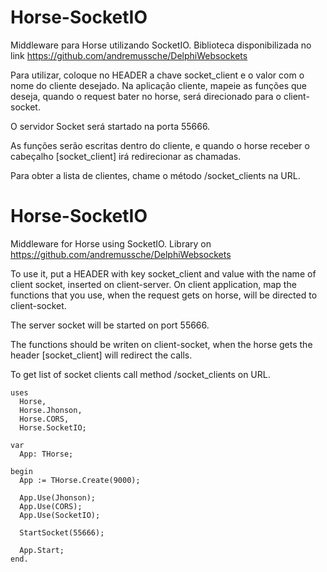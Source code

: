 # Horse-SocketIO
Middleware para Horse utilizando SocketIO.
Biblioteca disponibilizada no link https://github.com/andremussche/DelphiWebsockets

Para utilizar, coloque no HEADER a chave socket_client e o valor com o nome do cliente desejado.
Na aplicação cliente, mapeie as funções que deseja, quando o request bater no horse, será direcionado para o client-socket.

O servidor Socket será startado na porta 55666.

As funções serão escritas dentro do cliente, e quando o horse receber o cabeçalho [socket_client] irá redirecionar as chamadas.

Para obter a lista de clientes, chame o método /socket_clients na URL.

# Horse-SocketIO
Middleware for Horse using SocketIO.
Library on https://github.com/andremussche/DelphiWebsockets

To use it, put a HEADER with key socket_client and value with the name of client socket, inserted on client-server.
On client application, map the functions that you use, when the request gets on horse, will be directed to client-socket.

The server socket will be started on port 55666.

The functions should be writen on client-socket, when the horse gets the header [socket_client] will redirect the calls.

To get list of socket clients call method /socket_clients on URL.

```delphi
uses
  Horse,
  Horse.Jhonson,
  Horse.CORS,
  Horse.SocketIO;

var
  App: THorse;

begin
  App := THorse.Create(9000);

  App.Use(Jhonson);
  App.Use(CORS);
  App.Use(SocketIO);
  
  StartSocket(55666);

  App.Start;
end.
```
